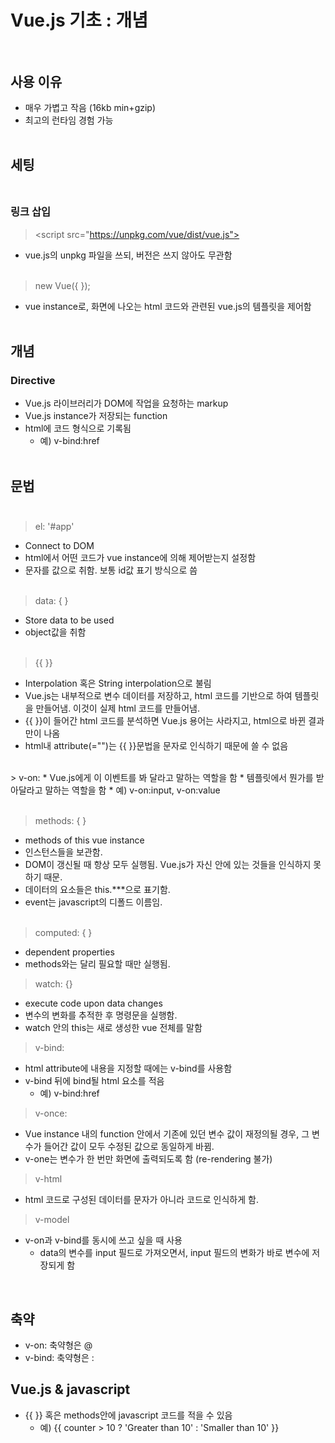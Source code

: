# Vue.js 기초 : 개념<br /><br />
## 사용 이유

- 매우 가볍고 작음 (16kb min+gzip)
- 최고의 런타임 경험 가능<br /><br />

## 세팅<br /><br />
### 링크 삽입<br />
>\<script src="https://unpkg.com/vue/dist/vue.js"></script>
* vue.js의 unpkg 파일을 쓰되, 버전은 쓰지 않아도 무관함<br /><br />

>new Vue({	});
* vue instance로, 화면에 나오는 html 코드와 관련된 vue.js의 템플릿을 제어함<br /><br />

## 개념

### Directive
* Vue.js 라이브러리가 DOM에 작업을 요청하는 markup 
* Vue.js instance가 저장되는 function
* html에 코드 형식으로 기록됨
	* 예) v-bind:href
<br /><br />

## 문법<br /><br />
>el: '#app'
* Connect to DOM 
* html에서 어떤 코드가 vue instance에 의해 제어받는지 설정함
* 문자를 값으로 취함. 보통 id값 표기 방식으로 씀<br /><br />

>data: {  }
* Store data to be used
* object값을 취함<br /><br />

>{{ }}
* Interpolation 혹은 String interpolation으로 불림
* Vue.js는 내부적으로 변수 데이터를 저장하고, html 코드를 기반으로 하여 템플릿을 만들어냄. 이것이 실제 html 코드를 만들어냄.
* {{ }}이 들어간 html 코드를 분석하면 Vue.js 용어는 사라지고, html으로 바뀐 결과만이 나옴
* html내 attribute(="")는 {{ }}문법을 문자로 인식하기 때문에 쓸 수 없음
  
<br />
> v-on:
* Vue.js에게 이 이벤트를 봐 달라고 말하는 역할을 함  
* 템플릿에서 뭔가를 받아달라고 말하는 역할을 함
  * 예) v-on:input, v-on:value 
<br /><br />

> methods: { }
* methods of this vue instance
* 인스턴스들을 보관함. 
* DOM이 갱신될 때 항상 모두 실행됨. Vue.js가 자신 안에 있는 것들을 인식하지 못하기 때문. 
* 데이터의 요소들은 this.***으로 표기함. 
* event는 javascript의 디폴드 이름임.<br /><br />

> computed: { }
* dependent properties
* methods와는 달리 필요할 때만 실행됨. 


> watch: {}
* execute code upon data changes
* 변수의 변화를 추적한 후 명령문을 실행함.
* watch 안의 this는 새로 생성한 vue 전체를 말함 

> v-bind: 
* html attribute에 내용을 지정할 때에는 v-bind를 사용함
* v-bind 뒤에 bind될 html 요소를 적음
  * 예) v-bind:href

> v-once:  
* Vue instance 내의 function 안에서 기존에 있던 변수 값이 재정의될 경우, 그 변수가 들어간 값이 모두 수정된 값으로 동일하게 바뀜.
* v-one는 변수가 한 번만 화면에 출력되도록 함 (re-rendering 불가)  

> v-html
* html 코드로 구성된 데이터를 문자가 아니라 코드로 인식하게 함.  

> v-model
* v-on과 v-bind를 동시에 쓰고 싶을 때 사용
  * data의 변수를 input 필드로 가져오면서, input 필드의 변화가 바로 변수에 저장되게 함 

<br />

## 축약
* v-on: 축약형은 @
* v-bind: 축약형은  :

## Vue.js & javascript

* {{ }} 혹은 methods안에 javascript 코드를 적을 수 있음
  * 예) {{ counter > 10 ? 'Greater than 10' : 'Smaller than 10' }}

